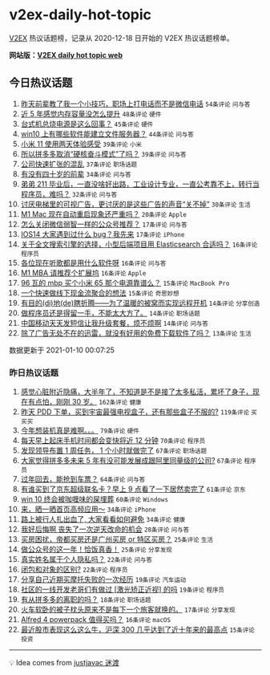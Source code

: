 # v2ex-daily-hot-topic

[V2EX](https://www.v2ex.com/) 热议话题榜，记录从 2020-12-18 日开始的 V2EX 热议话题榜单。

**网站版：[V2EX daily hot topic web](https://realleonardo.github.io/v2ex-daily-hot-topic-web/)**

## 今日热议话题

<!-- TODAY BEGIN -->

1. [昨天前辈教了我一个小技巧，职场上打电话而不是微信电话](https://www.v2ex.com/t/743241) `54条评论` `问与答`
1. [近 5 年感觉内存容量没怎么提升](https://www.v2ex.com/t/743337) `48条评论` `硬件`
1. [台式机总烧电源是这么回事？](https://www.v2ex.com/t/743336) `45条评论` `硬件`
1. [win10 上有哪些软件能建立文件服务器？](https://www.v2ex.com/t/743247) `44条评论` `问与答`
1. [小米 11 使用两天体验感受](https://www.v2ex.com/t/743257) `39条评论` `小米`
1. [所以拼多多取消“硬核奋斗模式”了吗？](https://www.v2ex.com/t/743280) `39条评论` `问与答`
1. [公司快速扩张的混乱](https://www.v2ex.com/t/743238) `37条评论` `职场话题`
1. [有没有四十岁的前辈](https://www.v2ex.com/t/743242) `34条评论` `问与答`
1. [弟弟 211 毕业后，一直没啥好出路，工业设计专业，一直公考靠不上，转行当程序员，难吗？](https://www.v2ex.com/t/743322) `32条评论` `问与答`
1. [讨厌电梯里的可视广告，更讨厌的是这些广告的声音“关不掉”](https://www.v2ex.com/t/743413) `30条评论` `生活`
1. [M1 Mac 现在自动重启现象还严重吗？](https://www.v2ex.com/t/743405) `20条评论` `Apple`
1. [怎么关闭微信弱智一样的公众号推荐？](https://www.v2ex.com/t/743256) `17条评论` `问与答`
1. [IOS14 大家遇到过什么 bug？我先来](https://www.v2ex.com/t/743244) `17条评论` `iPhone`
1. [关于全文搜索引擎的选择，小型后端项目用 Elasticsearch 合适吗？](https://www.v2ex.com/t/743402) `16条评论` `程序员`
1. [各位现在听歌都是用什么软件呀](https://www.v2ex.com/t/743394) `16条评论` `问与答`
1. [M1 MBA 请推荐个扩展坞](https://www.v2ex.com/t/743346) `16条评论` `Apple`
1. [96 瓦的 mbp 买个小米 65 那个电源靠谱么？](https://www.v2ex.com/t/743305) `15条评论` `MacBook Pro`
1. [一个快速做线下现金流聚合的想法](https://www.v2ex.com/t/743271) `15条评论` `奇思妙想`
1. [有目的(di)地(de)瞎折腾——为了温暖的被窝而实现远程开机](https://www.v2ex.com/t/743387) `14条评论` `分享创造`
1. [做程序员还是得留一手，不能太大方了。](https://www.v2ex.com/t/743319) `14条评论` `职场话题`
1. [中国移动天天发短信让我升级套餐，烦不烦啊](https://www.v2ex.com/t/743291) `14条评论` `问与答`
1. [除了广告无处不在的迅雷，就没有好用的免费下载软件了吗？](https://www.v2ex.com/t/743399) `13条评论` `生活`

数据更新于 2021-01-10 00:07:25

<!-- TODAY END -->

### 昨日热议话题

<!-- YESTERDAY BEGIN -->

1. [感觉心脏附近隐痛，大半年了，不知道是不是接了太多私活，累坏了身子，现在有点怕，刚刚 30 岁。](https://www.v2ex.com/t/742776) `162条评论` `健康`
1. [昨天 PDD 下单，买到宇宙最强电视盒子，还有那些盒子不服的?](https://www.v2ex.com/t/742785) `119条评论` `买买买`
1. [今年想装机真是难啊。。。](https://www.v2ex.com/t/742771) `79条评论` `硬件`
1. [每天早上起床手机时间都会变快将近 12 分钟](https://www.v2ex.com/t/742996) `70条评论` `程序员`
1. [发现领导布置 1 周任务， 1 个小时就做完了](https://www.v2ex.com/t/742811) `67条评论` `职场话题`
1. [大家觉得拼多多未来 5 年有没可能发展成跟阿里同量级的公司?](https://www.v2ex.com/t/742966) `67条评论` `程序员`
1. [过年回去，能抢到车票？](https://www.v2ex.com/t/742817) `64条评论` `问与答`
1. [有谁买到了京东超级联名卡？早上 9 点看了一下居然卖完了](https://www.v2ex.com/t/742772) `61条评论` `京东`
1. [win 10 终会被咖喱味的屎埋葬](https://www.v2ex.com/t/742850) `60条评论` `Windows`
1. [来，晒一晒首页高频应用～](https://www.v2ex.com/t/743187) `34条评论` `iPhone`
1. [路上被行人扎出血了, 大家看看如何避免](https://www.v2ex.com/t/743185) `34条评论` `健康`
1. [我好后悔啊 丧失了一次逆天改命的机会](https://www.v2ex.com/t/742946) `28条评论` `问与答`
1. [买房困扰，帝都买房还是广州买房 or 特区买房？](https://www.v2ex.com/t/743142) `25条评论` `生活`
1. [做公众号的这一年！恰饭真香！](https://www.v2ex.com/t/742900) `25条评论` `分享发现`
1. [真实姓名属于个人隐私吗？](https://www.v2ex.com/t/743201) `22条评论` `问与答`
1. [闭包和对象的区别?](https://www.v2ex.com/t/743103) `22条评论` `程序员`
1. [分享自己近期买摩托失败的一次经历](https://www.v2ex.com/t/743026) `19条评论` `汽车运动`
1. [社区的一线开发老哥们有做过 [激光矫正近视] 的吗](https://www.v2ex.com/t/742764) `19条评论` `程序员`
1. [有从拼多多的离职的吗？](https://www.v2ex.com/t/743113) `18条评论` `职场话题`
1. [火车软卧的被子枕头原来不是每下一个旅客就换的。](https://www.v2ex.com/t/743012) `17条评论` `分享发现`
1. [Alfred 4 powerpack 值得买吗？](https://www.v2ex.com/t/743198) `16条评论` `macOS`
1. [最近股市表现这么这么牛，沪深 300 几乎达到了近十年来的最高点](https://www.v2ex.com/t/743019) `15条评论` `投资`

<!-- YESTERDAY END -->

---

💡 Idea comes from [justjavac 迷渡](https://github.com/justjavac/)
